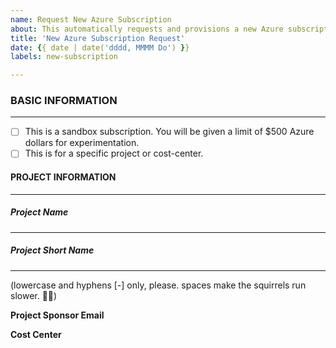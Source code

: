 ```yaml
---
name: Request New Azure Subscription
about: This automatically requests and provisions a new Azure subscription.
title: 'New Azure Subscription Request'
date: {{ date | date('dddd, MMMM Do') }}
labels: new-subscription

---
```


### BASIC INFORMATION
-----------------
- [ ] This is a sandbox subscription. You will be given a limit of $500 Azure dollars for experimentation.
- [ ] This is for a specific project or cost-center.

#### PROJECT INFORMATION
---------------------
##### Project Name
----------------

##### Project Short Name
-----------------------
(lowercase and hyphens [-] only, please. spaces make the squirrels run slower. 🐱‍👤)

**Project Sponsor Email**

**Cost Center**
